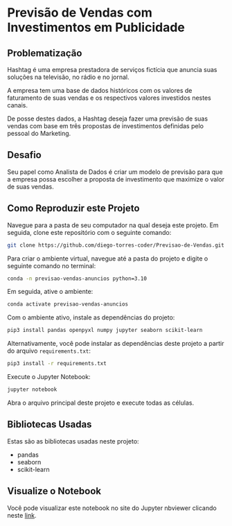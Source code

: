 # Previsão de Vendas com Investimentos em Publicidade

## Problematização

Hashtag é uma empresa prestadora de serviços fictícia que anuncia suas soluções na televisão, no rádio e no jornal. 

A empresa tem uma base de dados históricos com os valores de faturamento de suas vendas e os respectivos valores investidos nestes canais.

De posse destes dados, a Hashtag deseja fazer uma previsão de suas vendas com base em três propostas de investimentos definidas pelo pessoal do Marketing.


## Desafio

Seu papel como Analista de Dados é criar um modelo de previsão para que a empresa possa escolher a proposta de investimento que maximize o valor de suas vendas.


## Como Reproduzir este Projeto

Navegue para a pasta de seu computador na qual deseja este projeto. Em seguida, clone este repositório com o seguinte comando:

```bash
git clone https://github.com/diego-torres-coder/Previsao-de-Vendas.git
```

Para criar o ambiente virtual, navegue até a pasta do projeto  e digite o seguinte comando no terminal:

```bash
conda -n previsao-vendas-anuncios python=3.10
```

Em seguida, ative o ambiente:

```bash
conda activate previsao-vendas-anuncios
```

Com o ambiente ativo, instale as dependências do projeto:

```bash
pip3 install pandas openpyxl numpy jupyter seaborn scikit-learn
```

Alternativamente, você pode instalar as dependências deste projeto a partir do arquivo `requirements.txt`:

```bash
pip3 install -r requirements.txt
```

Execute o Jupyter Notebook:

```bash
jupyter notebook
```

Abra o arquivo principal deste projeto e execute todas as células.

## Bibliotecas Usadas

Estas são as bibliotecas usadas neste projeto:

- pandas
- seaborn
- scikit-learn

## Visualize o Notebook

Você pode visualizar este notebook no site do Jupyter nbviewer clicando neste [link](https://nbviewer.org/github/diego-torres-coder/Previsao-de-Vendas/blob/master/Ci%C3%AAncia%20de%20Dados%20para%20Previs%C3%A3o%20de%20Vendas%20com%20Campanhas%20Publicit%C3%A1rias.ipynb).
